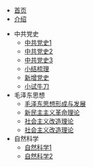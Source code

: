 <!-- 侧边导航栏 -->
* [首页](README)
* [介绍](/guide)
<!-- 加一个斜杠在是寻找文件夹，不加斜杠是寻找文件 -->

* 中共党史
    * [中共党史1](zgds/zgds1/)
    * [中共党史2](zgds/zgds2/)
    * [中共党史3](zgds/zgds3/)
    * [小结梳理](zgds/xjsl/)
    * [新增党史](zgds/xzds/)
    * [小试牛刀](zgds/xsnd/)
* 毛泽东思想
    * [毛泽东思想形成与发展](mzdsx/mzdsxxcyfz/)
    * [新民主主义革命理论](mzdsx/xmzzygmll/)
    * [社会主义改造理论](mzdsx/shzygzll/)
    * [社会主义改造理论](mzdsx/shzygzll/)
* 自然科学
    * [自然科学1](zrkx/zrkx1/)
    * [自然科学2](zrkx/zrkx2/)